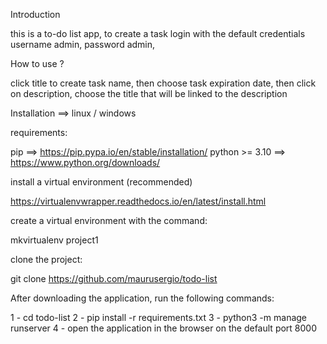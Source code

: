 Introduction

this is a to-do list app, to create a task
login with the default credentials username admin, password admin,

How to use ?

click title to create task name, then choose task expiration date,
then click on description, choose the title that will be linked to the description

Installation ==> linux / windows

requirements:

pip ==> https://pip.pypa.io/en/stable/installation/
python >= 3.10 ==> https://www.python.org/downloads/

install a virtual environment (recommended)

https://virtualenvwrapper.readthedocs.io/en/latest/install.html

create a virtual environment with the command:

mkvirtualenv project1

clone the project:

git clone https://github.com/maurusergio/todo-list

After downloading the application, run the following commands:

1 - cd todo-list
2 - pip install -r requirements.txt
3 - python3 -m manage runserver
4 - open the application in the browser on the default port 8000
